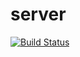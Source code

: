 # server

[![Build Status](https://travis-ci.org/CheDreamDev/server.svg?branch=master)](https://travis-ci.org/CheDreamDev/server)
